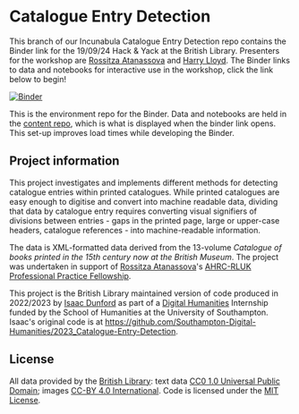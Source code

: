 # Catalogue Entry Detection

This branch of our Incunabula Catalogue Entry Detection repo contains the Binder link for the 19/09/24 Hack & Yack at the British Library. Presenters for the workshop are [Rossitza Atanassova](https://www.linkedin.com/in/rossitza-atanassova-bb026217/) and [Harry Lloyd](https://www.linkedin.com/in/harry-lloyd-9140b970/). The Binder links to data and notebooks for interactive use in the workshop, click the link below to begin!

[![Binder](https://mybinder.org/badge_logo.svg)](https://mybinder.org/v2/gh/britishlibrary/Incunabula-Catalogue-Entry-Detection/hny-0924?urlpath=git-pull%3Frepo%3Dhttps%253A%252F%252Fgithub.com%252Fharrylloyd-bl%252Fincu-binder-content-repo%26urlpath%3Dlab%252Ftree%252Fincu-binder-content-repo%252Fnotebooks%252FCatalogues%2Bas%2BData%2Bfor%2BComputational%2BAnalysis%2B-%2BHack%2B%2526%2BYack%2B09-24.ipynb%26branch%3Dhny-0924)

This is the environment repo for the Binder. Data and notebooks are held in the [content repo](https://github.com/harrylloyd-bl/incu-binder-content-repo/tree/hny-0924), which is what is displayed when the binder link opens. This set-up improves load times while developing the Binder.

## Project information

This project investigates and implements different methods for detecting catalogue entries within printed catalogues. While printed catalogues are easy enough to digitise and convert into machine readable data, dividing that data by catalogue entry requires converting visual signifiers of divisions between entries - gaps in the printed page, large or upper-case headers, catalogue references - into machine-readable information.

The data is XML-formatted data derived from the 13-volume *Catalogue of books printed in the 15th century now at the British Museum*. The project was undertaken in support of [Rossitza Atanassova](https://www.linkedin.com/in/rossitza-atanassova-bb026217/)'s [AHRC-RLUK Professional Practice Fellowship](https://blogs.bl.uk/digital-scholarship/2022/11/my-ahrc-rluk-professional-practice-fellowship-phase-one.html).

This project is the British Library maintained version of code produced in 2022/2023 by [Isaac Dunford](https://github.com/Mr-Esweg) as part of a [Digital Humanities](http://digitalhumanities.soton.ac.uk/) Internship funded by the School of Humanities at the University of Southampton. Isaac's original code is at https://github.com/Southampton-Digital-Humanities/2023_Catalogue-Entry-Detection.

## License

All data provided by the [British Library](https://creativecommons.org/licenses/by/4.0/): text data [CC0 1.0 Universal Public Domain](https://creativecommons.org/publicdomain/zero/1.0/); images [CC-BY 4.0 International](https://creativecommons.org/licenses/by/4.0/). Code is licensed under the [MIT License](https://mit-license.org/).
